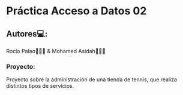 # Práctica Acceso a Datos 02

## Autores💻:
Rocío Palao🙋🏻‍♀️ & Mohamed Asidah🙋🏽‍♂️

### Proyecto:
Proyecto sobre la administración de una tienda de tennis, que realiza distintos tipos de servicios.
